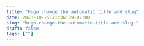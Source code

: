 ```yaml
---
title: "Hugo change the automatic title and slug"
date: 2023-10-25T23:36:39+02:00
slug: "hugo-change-the-automatic-title-and-slug-"
draft: false
tags: [""]
---
```


